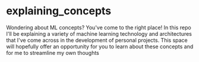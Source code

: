 # explaining_concepts
Wondering about ML concepts? You've come to the right place! In this repo I'll be explaining a variety of machine learning technology and architectures that I've come across in the development of personal projects. This space will hopefully offer an opportunity for you to learn about these concepts and for me to streamline my own thoughts

